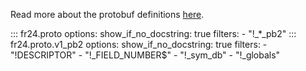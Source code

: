 Read more about the protobuf definitions [here](https://github.com/abc8747/fr24/blob/master/src/fr24/proto/README.md).

::: fr24.proto
    options:
        show_if_no_docstring: true
        filters:
            - "!_*_pb2"
::: fr24.proto.v1_pb2
    options:
        show_if_no_docstring: true
        filters:
            - "!DESCRIPTOR"
            - "!_FIELD_NUMBER$"
            - "!_sym_db"
            - "!_globals"